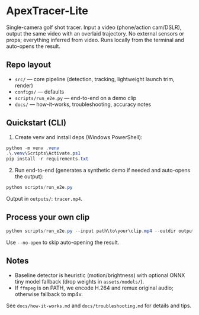 # ApexTracer-Lite

 Single-camera golf shot tracer. Input a video (phone/action cam/DSLR), output the same video with an overlaid trajectory. No external sensors or props; everything inferred from video. Runs locally from the terminal and auto-opens the result.

## Repo layout
- `src/` — core pipeline (detection, tracking, lightweight launch trim, render)
- `configs/` — defaults
- `scripts/run_e2e.py` — end-to-end on a demo clip
- `docs/` — how-it-works, troubleshooting, accuracy notes

## Quickstart (CLI)
1) Create venv and install deps (Windows PowerShell):
```powershell
python -m venv .venv
.\.venv\Scripts\Activate.ps1
pip install -r requirements.txt
```
2) Run end-to-end (generates a synthetic demo if needed and auto-opens the output):
```powershell
python scripts/run_e2e.py
```
Output in `outputs/`: `tracer.mp4`.

## Process your own clip
```powershell
python scripts/run_e2e.py --input path\to\your\clip.mp4 --outdir outputs
```
Use `--no-open` to skip auto-opening the result.

## Notes
- Baseline detector is heuristic (motion/brightness) with optional ONNX tiny model fallback (drop weights in `assets/models/`).
- If `ffmpeg` is on PATH, we encode H.264 and remux original audio; otherwise fallback to mp4v.

See `docs/how-it-works.md` and `docs/troubleshooting.md` for details and tips.
